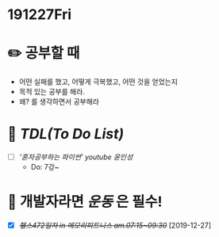 # 191227Fri

# :pencil2: 공부할 때

- 어떤 실패를 했고, 어떻게 극복했고, 어떤 것을 얻었는지
- 목적 있는 공부를 해라.
- 왜? 를 생각하면서 공부해라

<!-- # 🌞 오늘의 _명언_ -->

<!-- # 📅 _어제_ 한 일 -->

# :memo: _TDL(To Do List)_

<!-- ❌🔺❎🔼 -->

<!-- **G**:Goal(목표)<br> -->
<!-- **D**:Do(했음) -->

- [ ] _'혼자공부하는 파이썬' youtube 윤인성_
  - Do: 7강~

<!-- # 📚 _TIL(Today I Learned)_ -->

<!-- # 📖 _독서_ 마라톤 -->

# 💪 개발자라면 _운동_ 은 필수!

- [x] ~~_헬스472일차 in 메모리피트니스 am.07:15~09:30_~~ [2019-12-27]

<!-- # :newspaper: 오늘 읽은 _it 개발, 기술 관련 기사, 블로그_ -->

<!-- # :disappointed: 오늘 _아쉬웠던 점_.. -->

<!-- # 📅 _내일_ 할 일 -->

  <!-- # 🛌 오늘 하루 _마무리_ 하며.. -->
